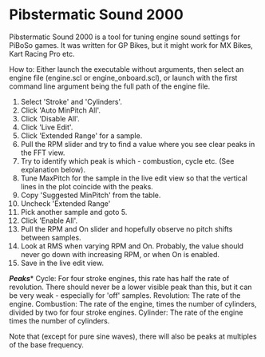 # Pibstermatic Sound 2000
Pibstermatic Sound 2000 is a tool for tuning engine sound settings for PiBoSo games. It was written for GP Bikes, but it might work
for MX Bikes, Kart Racing Pro etc.

How to:
Either launch the executable without arguments, then select an engine file (engine.scl or engine_onboard.scl), or launch with the first
command line argument being the full path of the engine file.

1) Select 'Stroke' and 'Cylinders'.
2) Click 'Auto MinPitch All'.
3) Click 'Disable All'.
4) Click 'Live Edit'.
5) Click 'Extended Range' for a sample.
6) Pull the RPM slider and try to find a value where you see clear peaks in the FFT view.
7) Try to identify which peak is which - combustion, cycle etc. (See explanation below).
8) Tune MaxPitch for the sample in the live edit view so that the vertical lines in the plot coincide with the peaks.
9) Copy 'Suggested MinPitch' from the table.
10) Uncheck 'Extended Range'
11) Pick another sample and goto 5.
12) Click 'Enable All'.
13) Pull the RPM and On slider and hopefully observe no pitch shifts between samples.
14) Look at RMS when varying RPM and On. Probably, the value should never go down with increasing RPM, or when On is enabled.
15) Save in the live edit view.

***Peaks****
Cycle: For four stroke engines, this rate has half the rate of revolution. There should never be a lower visible peak than this, 
but it can be very weak - especially for 'off' samples.
Revolution:  The rate of the engine.
Combustion: The rate of the engine, times the number of cylinders, divided by two for four stroke engines.
Cylinder: The rate of the engine times the number of cylinders.

Note that (except for pure sine waves), there will also be peaks at multiples of the base frequency.
